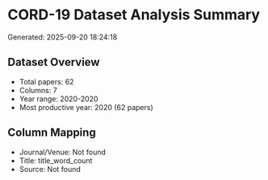 # CORD-19 Dataset Analysis Summary
Generated: 2025-09-20 18:24:18

## Dataset Overview
- Total papers: 62
- Columns: 7
- Year range: 2020-2020
- Most productive year: 2020 (62 papers)

## Column Mapping
- Journal/Venue: Not found
- Title: title_word_count
- Source: Not found